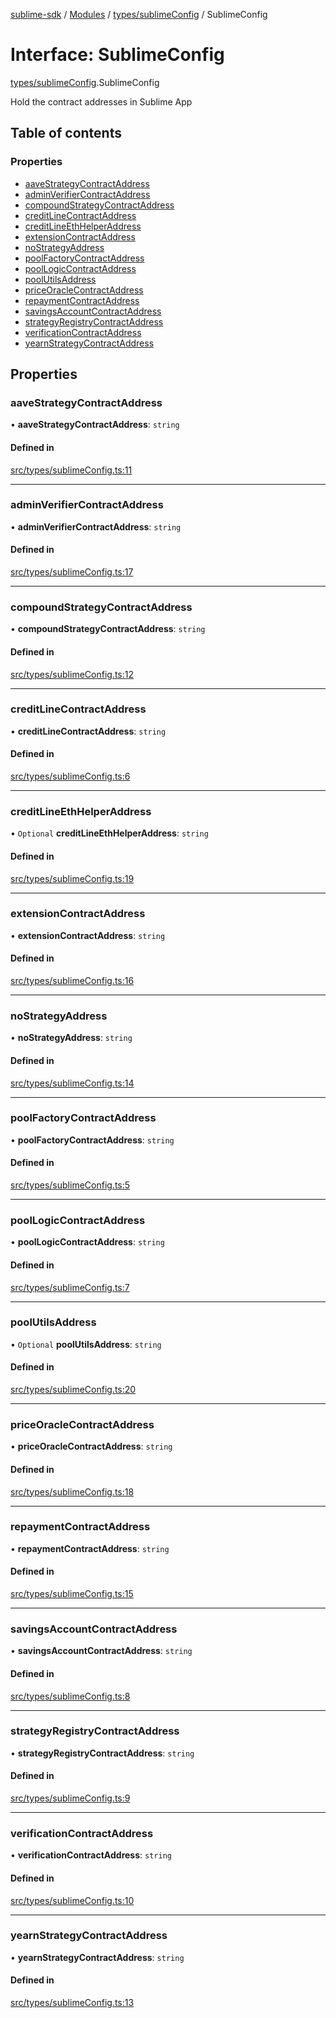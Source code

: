 [sublime-sdk](../README.md) / [Modules](../modules.md) / [types/sublimeConfig](../modules/types_sublimeConfig.md) / SublimeConfig

# Interface: SublimeConfig

[types/sublimeConfig](../modules/types_sublimeConfig.md).SublimeConfig

Hold the contract addresses in Sublime App

## Table of contents

### Properties

- [aaveStrategyContractAddress](types_sublimeConfig.SublimeConfig.md#aavestrategycontractaddress)
- [adminVerifierContractAddress](types_sublimeConfig.SublimeConfig.md#adminverifiercontractaddress)
- [compoundStrategyContractAddress](types_sublimeConfig.SublimeConfig.md#compoundstrategycontractaddress)
- [creditLineContractAddress](types_sublimeConfig.SublimeConfig.md#creditlinecontractaddress)
- [creditLineEthHelperAddress](types_sublimeConfig.SublimeConfig.md#creditlineethhelperaddress)
- [extensionContractAddress](types_sublimeConfig.SublimeConfig.md#extensioncontractaddress)
- [noStrategyAddress](types_sublimeConfig.SublimeConfig.md#nostrategyaddress)
- [poolFactoryContractAddress](types_sublimeConfig.SublimeConfig.md#poolfactorycontractaddress)
- [poolLogicContractAddress](types_sublimeConfig.SublimeConfig.md#poollogiccontractaddress)
- [poolUtilsAddress](types_sublimeConfig.SublimeConfig.md#poolutilsaddress)
- [priceOracleContractAddress](types_sublimeConfig.SublimeConfig.md#priceoraclecontractaddress)
- [repaymentContractAddress](types_sublimeConfig.SublimeConfig.md#repaymentcontractaddress)
- [savingsAccountContractAddress](types_sublimeConfig.SublimeConfig.md#savingsaccountcontractaddress)
- [strategyRegistryContractAddress](types_sublimeConfig.SublimeConfig.md#strategyregistrycontractaddress)
- [verificationContractAddress](types_sublimeConfig.SublimeConfig.md#verificationcontractaddress)
- [yearnStrategyContractAddress](types_sublimeConfig.SublimeConfig.md#yearnstrategycontractaddress)

## Properties

### aaveStrategyContractAddress

• **aaveStrategyContractAddress**: `string`

#### Defined in

[src/types/sublimeConfig.ts:11](https://github.com/sublime-finance/sublime-sdk/blob/9e19ccf/src/types/sublimeConfig.ts#L11)

___

### adminVerifierContractAddress

• **adminVerifierContractAddress**: `string`

#### Defined in

[src/types/sublimeConfig.ts:17](https://github.com/sublime-finance/sublime-sdk/blob/9e19ccf/src/types/sublimeConfig.ts#L17)

___

### compoundStrategyContractAddress

• **compoundStrategyContractAddress**: `string`

#### Defined in

[src/types/sublimeConfig.ts:12](https://github.com/sublime-finance/sublime-sdk/blob/9e19ccf/src/types/sublimeConfig.ts#L12)

___

### creditLineContractAddress

• **creditLineContractAddress**: `string`

#### Defined in

[src/types/sublimeConfig.ts:6](https://github.com/sublime-finance/sublime-sdk/blob/9e19ccf/src/types/sublimeConfig.ts#L6)

___

### creditLineEthHelperAddress

• `Optional` **creditLineEthHelperAddress**: `string`

#### Defined in

[src/types/sublimeConfig.ts:19](https://github.com/sublime-finance/sublime-sdk/blob/9e19ccf/src/types/sublimeConfig.ts#L19)

___

### extensionContractAddress

• **extensionContractAddress**: `string`

#### Defined in

[src/types/sublimeConfig.ts:16](https://github.com/sublime-finance/sublime-sdk/blob/9e19ccf/src/types/sublimeConfig.ts#L16)

___

### noStrategyAddress

• **noStrategyAddress**: `string`

#### Defined in

[src/types/sublimeConfig.ts:14](https://github.com/sublime-finance/sublime-sdk/blob/9e19ccf/src/types/sublimeConfig.ts#L14)

___

### poolFactoryContractAddress

• **poolFactoryContractAddress**: `string`

#### Defined in

[src/types/sublimeConfig.ts:5](https://github.com/sublime-finance/sublime-sdk/blob/9e19ccf/src/types/sublimeConfig.ts#L5)

___

### poolLogicContractAddress

• **poolLogicContractAddress**: `string`

#### Defined in

[src/types/sublimeConfig.ts:7](https://github.com/sublime-finance/sublime-sdk/blob/9e19ccf/src/types/sublimeConfig.ts#L7)

___

### poolUtilsAddress

• `Optional` **poolUtilsAddress**: `string`

#### Defined in

[src/types/sublimeConfig.ts:20](https://github.com/sublime-finance/sublime-sdk/blob/9e19ccf/src/types/sublimeConfig.ts#L20)

___

### priceOracleContractAddress

• **priceOracleContractAddress**: `string`

#### Defined in

[src/types/sublimeConfig.ts:18](https://github.com/sublime-finance/sublime-sdk/blob/9e19ccf/src/types/sublimeConfig.ts#L18)

___

### repaymentContractAddress

• **repaymentContractAddress**: `string`

#### Defined in

[src/types/sublimeConfig.ts:15](https://github.com/sublime-finance/sublime-sdk/blob/9e19ccf/src/types/sublimeConfig.ts#L15)

___

### savingsAccountContractAddress

• **savingsAccountContractAddress**: `string`

#### Defined in

[src/types/sublimeConfig.ts:8](https://github.com/sublime-finance/sublime-sdk/blob/9e19ccf/src/types/sublimeConfig.ts#L8)

___

### strategyRegistryContractAddress

• **strategyRegistryContractAddress**: `string`

#### Defined in

[src/types/sublimeConfig.ts:9](https://github.com/sublime-finance/sublime-sdk/blob/9e19ccf/src/types/sublimeConfig.ts#L9)

___

### verificationContractAddress

• **verificationContractAddress**: `string`

#### Defined in

[src/types/sublimeConfig.ts:10](https://github.com/sublime-finance/sublime-sdk/blob/9e19ccf/src/types/sublimeConfig.ts#L10)

___

### yearnStrategyContractAddress

• **yearnStrategyContractAddress**: `string`

#### Defined in

[src/types/sublimeConfig.ts:13](https://github.com/sublime-finance/sublime-sdk/blob/9e19ccf/src/types/sublimeConfig.ts#L13)
